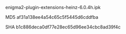 enigma2-plugin-extensions-heinz-6.0.4h.ipk

MD5 af31a138ee4a54c65c5f5445d6cddfba

SHA b1c886deca0df77e28ec65d96ee34cbc8ad39f4c
